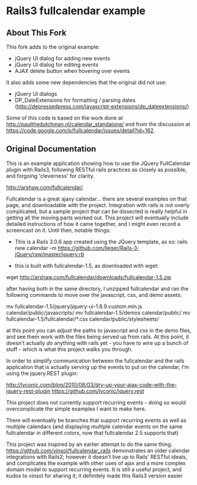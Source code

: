 # Rails3 fullcalendar example

## About This Fork

This fork adds to the original example:
- jQuery UI dialog for adding new events
- jQuery UI dialog for editing events
- AJAX delete button when hovering over events

It also adds some new dependencies that the original did not use:
- jQuery UI dialogs
- DP_DateExtensions for formatting / parsing dates (http://depressedpress.com/javascript-extensions/dp_dateextensions/)

Some of this code is based on the work done at http://paulthedutchman.nl/calendar_standalone/ and from the discussion at https://code.google.com/p/fullcalendar/issues/detail?id=162.

## Original Documentation

This is an example application showing how to use the JQuery FullCalendar plugin with Rails3, following RESTful rails practices as closely as possible, and forgoing 'cleverness' for clarity.

http://arshaw.com/fullcalendar/

Fullcalendar is a great ajaxy calendar... there are several examples on that page, and downloadable with the project.  Integration with rails is not overly complicated, but a sample project that can be dissected is really helpful in getting all the moving parts worked out.  This project will eventually include detailed instructions of how it came together, and I might even record a screencast on it.  Until then, notable things:

- This is a Rails 3.0.6 app created using the JQuery template, as so:
rails new calendar -m https://github.com/lleger/Rails-3-jQuery/raw/master/jquery.rb


- this is built with fullcalendar-1.5, as downloaded with wget:

wget http://arshaw.com/fullcalendar/downloads/fullcalendar-1.5.zip


after having both in the same directory, I unzipped fullcalendar and ran the following commands to move over the javascript, css, and demo assets:

mv fullcalendar-1.5/jquery/jquery-ui-1.8.9.custom.min.js calendar/public/javascripts/
mv fullcalendar-1.5/demos calendar/public/
mv fullcalendar-1.5/fullcalendar/*.css calendar/public/stylesheets/


at this point you can adjust the paths to javascript and css in the demo files, and see them work with the files being served up from rails.  At this point, it doesn't actually *do* anything with rails yet - you have to wire up a bunch of stuff - which is what this project walks you through.


In order to simplify communication between the fullcalendar and the rails application that is actually serving up the events to put on the calendar, I'm using the jquery.REST plugin:

http://lyconic.com/blog/2010/08/03/dry-up-your-ajax-code-with-the-jquery-rest-plugin
https://github.com/lyconic/jquery.rest


This project does not currently support recurring events - doing so would overcomplicate the simple examples I want to make here.

There will eventually be branches that support recurring events as well as multiple calendars (and displaying multiple calendar events on the same fullcalendar in different colors, now that fullcalendar 2.5 supports that)


This project was inspired by an earlier attempt to do the same thing.  https://github.com/vinsol/fullcalendar_rails demonstrates an older calendar integrations with Rails2; however it doesn't live up to Rails' RESTful ideals, and complicates the example with other uses of ajax and a more complex domain model to support recurring events.  It is still a useful project, and kudos to vinsol for sharing it; it definitely made this Rails3 version easier
